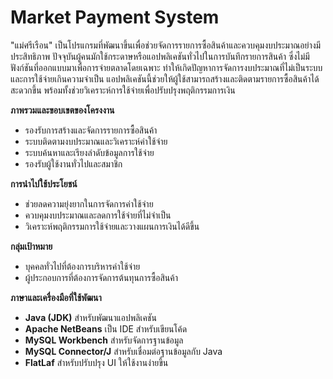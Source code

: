 # Market Payment System

"แม่ศรีเรือน" เป็นโปรแกรมที่พัฒนาขึ้นเพื่อช่วยจัดการรายการซื้อสินค้าและควบคุมงบประมาณอย่างมีประสิทธิภาพ ปัจจุบันผู้คนมักใช้กระดาษหรือแอปพลิเคชันทั่วไปในการบันทึกรายการสินค้า ซึ่งไม่มีฟังก์ชันที่ออกแบบมาเพื่อการจ่ายตลาดโดยเฉพาะ ทำให้เกิดปัญหาการจัดการงบประมาณที่ไม่เป็นระบบและการใช้จ่ายเกินความจำเป็น แอปพลิเคชันนี้ช่วยให้ผู้ใช้สามารถสร้างและติดตามรายการซื้อสินค้าได้สะดวกขึ้น พร้อมทั้งช่วยวิเคราะห์การใช้จ่ายเพื่อปรับปรุงพฤติกรรมการเงิน

 **ภาพรวมและขอบเขตของโครงงาน**
-   รองรับการสร้างและจัดการรายการซื้อสินค้า
-   ระบบติดตามงบประมาณและวิเคราะห์ค่าใช้จ่าย
-   ระบบค้นหาและเรียงลำดับข้อมูลการใช้จ่าย
-   รองรับผู้ใช้งานทั่วไปและสมาชิก

**การนำไปใช้ประโยชน์**
-   ช่วยลดความยุ่งยากในการจัดการค่าใช้จ่าย
-   ควบคุมงบประมาณและลดการใช้จ่ายที่ไม่จำเป็น
-   วิเคราะห์พฤติกรรมการใช้จ่ายและวางแผนการเงินได้ดีขึ้น

 **กลุ่มเป้าหมาย**
-   บุคคลทั่วไปที่ต้องการบริหารค่าใช้จ่าย
-   ผู้ประกอบการที่ต้องการจัดการต้นทุนการซื้อสินค้า

 **ภาษาและเครื่องมือที่ใช้พัฒนา**
-   **Java (JDK)** สำหรับพัฒนาแอปพลิเคชัน
-   **Apache NetBeans** เป็น IDE สำหรับเขียนโค้ด
-   **MySQL Workbench** สำหรับจัดการฐานข้อมูล
-   **MySQL Connector/J** สำหรับเชื่อมต่อฐานข้อมูลกับ Java
-   **FlatLaf** สำหรับปรับปรุง UI ให้ใช้งานง่ายขึ้น
